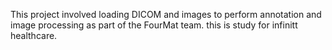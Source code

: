 This project involved loading DICOM and images to perform annotation and image processing as part of the FourMat team.
this is study for infinitt healthcare.

